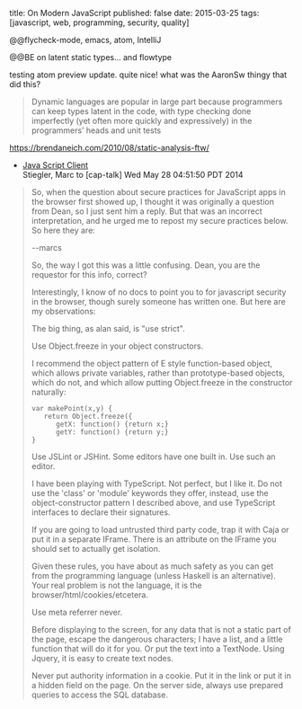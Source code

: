 title: On Modern JavaScript
published: false
date: 2015-03-25
tags: [javascript, web, programming, security, quality]


@@flycheck-mode, emacs, atom, IntelliJ

@@BE on latent static types... and flowtype

testing atom preview update. quite nice! what was the AaronSw thingy that did this?

> Dynamic languages are popular in large part because programmers can
> keep types latent in the code, with type checking done imperfectly
> (yet often more quickly and expressively) in the programmers’ heads
> and unit tests

https://brendaneich.com/2010/08/static-analysis-ftw/

 * [Java Script Client][1]  
   Stiegler, Marc to [cap-talk]
   Wed May 28 04:51:50 PDT 2014

[1]: http://www.eros-os.org/pipermail/cap-talk/2014-May/016111.html


> So, when the question about secure practices for JavaScript apps in
> the browser first showed up, I thought it was originally a question
> from Dean, so I just sent him a reply. But that was an incorrect
> interpretation, and he urged me to repost my secure practices
> below. So here they are:
>
>  --marcs
>
>So, the way I got this was a little confusing. Dean, you are the
>requestor for this info, correct?
>
> Interestingly, I know of no docs to point you to for javascript
> security in the browser, though surely someone has written one. But
> here are my observations:
>
> The big thing, as alan said, is "use strict".
>
> Use Object.freeze in your object constructors.
>
> I recommend the object pattern of E style function-based object,
> which allows private variables, rather than prototype-based objects,
> which do not, and which allow putting Object.freeze in the
> constructor naturally:
>
>     var makePoint(x,y) {
>        return Object.freeze({
>           getX: function() {return x;}
>           getY: function() {return y;}
>     }
>
>  Use JSLint or JSHint. Some editors have one built in. Use such an editor.
>
>  I have been playing with TypeScript. Not perfect, but I like it. Do
>  not use the 'class' or 'module' keywords they offer, instead, use
>  the object-constructor pattern I described above, and use
>  TypeScript interfaces to declare their signatures.
>
>
> If you are going to load untrusted third party code, trap it with
> Caja or put it in a separate IFrame. There is an attribute on the
> IFrame you should set to actually get isolation.
>
> Given these rules, you have about as much safety as you can get from
> the programming language (unless Haskell is an alternative). Your
> real problem is not the language, it is the
> browser/html/cookies/etcetera.
>
> Use meta referrer never.
>
> Before displaying to the screen, for any data that is not a static
> part of the page, escape the dangerous characters; I have a list,
> and a little function that will do it for you. Or put the text into
> a TextNode. Using Jquery, it is easy to create text nodes.
>
> Never put authority information in a cookie. Put it in the link or
> put it in a hidden field on the page.  On the server side, always
> use prepared queries to access the SQL database.
